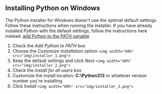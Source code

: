 ## Installing Python on Windows

The Python installer for Windows doesn't use the optimal default settings.
Follow these instructions when running the installer.
If you have already installed Python with the default settings,
follow the instructions here instead: [add Python to the PATH variable](WINSETPATH.md)

1. Check the *Add Python to PATH* box
2. Choose the *Customize installation* option
   `<img width="60%" src="img\installer_1.png">`
3. Keep the default settings and click *Next*
   `<img width="60%" src="img/installer_2.png">`
4. Check the *Install for all users* box
5. Customize the install location: **C:\Python313** or whatever version number you're installing
6. Click *Install*
   `<img width="60%" src="img/installer_3.png">`
